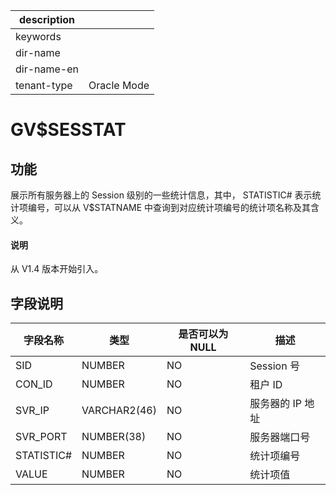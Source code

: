 |description||
|---|---|
|keywords||
|dir-name||
|dir-name-en||
|tenant-type|Oracle Mode|

# GV$SESSTAT

## 功能

展示所有服务器上的 Session 级别的一些统计信息，其中， STATISTIC# 表示统计项编号，可以从 V$STATNAME 中查询到对应统计项编号的统计项名称及其含义。

<main id="notice" type='explain'>
  <h4>说明</h4>
  <p>从 V1.4 版本开始引入。</p>
</main>

## 字段说明

| **字段名称** | **类型** | **是否可以为 NULL** | **描述** |
| --- | --- | --- | --- |
| SID | NUMBER | NO | Session 号 |
| CON_ID | NUMBER | NO | 租户 ID |
| SVR_IP | VARCHAR2(46) | NO | 服务器的 IP 地址 |
| SVR_PORT | NUMBER(38) | NO | 服务器端口号 |
| STATISTIC# | NUMBER | NO | 统计项编号 |
| VALUE | NUMBER | NO | 统计项值 |
